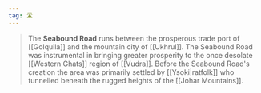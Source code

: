 ```yaml
---
tag: 🛣️
---
```

> The **Seabound Road** runs between the prosperous trade port of [[Golquila]] and the mountain city of [[Ukhrul]]. The Seabound Road was instrumental in bringing greater prosperity to the once desolate [[Western Ghats]] region of [[Vudra]]. Before the Seabound Road's creation the area was primarily settled by [[Ysoki|ratfolk]] who tunnelled beneath the rugged heights of the [[Johar Mountains]].








